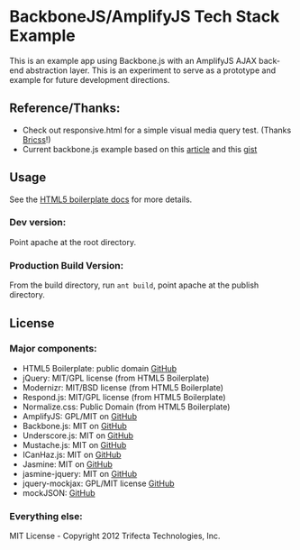 # BackboneJS/AmplifyJS Tech Stack Example

This is an example app using Backbone.js with an AmplifyJS AJAX back-end abstraction layer.  This is an 
experiment to serve as a prototype and example for future development directions.

## Reference/Thanks:

* Check out responsive.html for a simple visual media query test. (Thanks [Bricss](http://bricss.net/post/16538278376/simple-responsive-design-test-page)!)
* Current backbone.js example based on this [article](http://andyet.net/blog/2010/oct/29/building-a-single-page-app-with-backbonejs-undersc/) and this [gist](https://gist.github.com/1316575)

## Usage

See the [HTML5 boilerplate docs](http://html5boilerplate.com/docs/) for more details.

### Dev version:

Point apache at the root directory.

### Production Build Version:

From the build directory, run `ant build`, point apache at the publish directory. 

## License

### Major components:

* HTML5 Boilerplate: public domain [GitHub](http://github.com/h5bp/html5-boilerplate)
* jQuery: MIT/GPL license (from HTML5 Boilerplate)
* Modernizr: MIT/BSD license (from HTML5 Boilerplate)
* Respond.js: MIT/GPL license (from HTML5 Boilerplate)
* Normalize.css: Public Domain (from HTML5 Boilerplate)
* AmplifyJS: GPL/MIT on [GitHub](https://github.com/appendto/amplify)
* Backbone.js: MIT on [GitHub](https://github.com/documentcloud/backbone)
* Underscore.js: MIT on [GitHub](http://github.com/documentcloud/underscore)
* Mustache.js: MIT on [GitHub](https://github.com/janl/mustache.js)
* ICanHaz.js: MIT on [GitHub](https://github.com/andyet/ICanHaz.js)
* Jasmine: MIT on [GitHub](https://github.com/pivotal/jasmine)
* jasmine-jquery: MIT on [GitHub](https://github.com/velesin/jasmine-jquery)
* jquery-mockjax: GPL/MIT license [GitHub](https://github.com/appendto/jquery-mockjax)
* mockJSON: [GitHub](https://github.com/mennovanslooten/mockJSON)

### Everything else:

MIT License - Copyright 2012 Trifecta Technologies, Inc.
